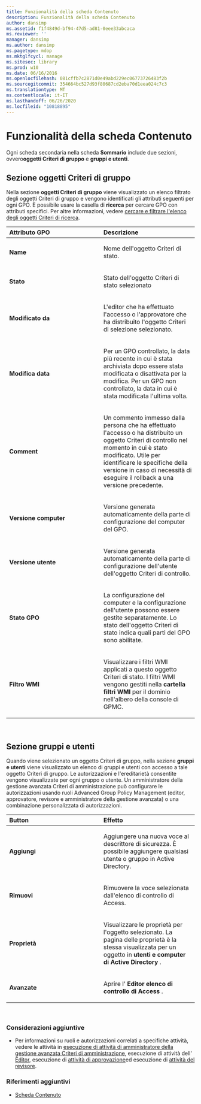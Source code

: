 ```yaml
---
title: Funzionalità della scheda Contenuto
description: Funzionalità della scheda Contenuto
author: dansimp
ms.assetid: f1f4849d-bf94-47d5-ad81-0eee33abcaca
ms.reviewer: ''
manager: dansimp
ms.author: dansimp
ms.pagetype: mdop
ms.mktglfcycl: manage
ms.sitesec: library
ms.prod: w10
ms.date: 06/16/2016
ms.openlocfilehash: 081cffb7c2871d0e49abd229ec06773726483f2b
ms.sourcegitcommit: 354664bc527d93f80687cd2eba70d1eea024c7c3
ms.translationtype: MT
ms.contentlocale: it-IT
ms.lasthandoff: 06/26/2020
ms.locfileid: "10818895"
---
```

# Funzionalità della scheda Contenuto


Ogni scheda secondaria nella scheda **Sommario** include due sezioni, ovvero**oggetti Criteri di gruppo** e **gruppi e utenti**.

## Sezione oggetti Criteri di gruppo


Nella sezione **oggetti Criteri di gruppo** viene visualizzato un elenco filtrato degli oggetti Criteri di gruppo e vengono identificati gli attributi seguenti per ogni GPO. È possibile usare la casella di **ricerca** per cercare GPO con attributi specifici. Per altre informazioni, vedere [cercare e filtrare l'elenco degli oggetti Criteri di ricerca](search-and-filter-the-list-of-gpos.md).

<table>
<colgroup>
<col width="50%" />
<col width="50%" />
</colgroup>
<thead>
<tr class="header">
<th align="left">Attributo GPO</th>
<th align="left">Descrizione</th>
</tr>
</thead>
<tbody>
<tr class="odd">
<td align="left"><p><strong>Name</strong></p></td>
<td align="left"><p>Nome dell'oggetto Criteri di stato.</p></td>
</tr>
<tr class="even">
<td align="left"><p><strong>Stato</strong></p></td>
<td align="left"><p>Stato dell'oggetto Criteri di stato selezionato</p></td>
</tr>
<tr class="odd">
<td align="left"><p><strong>Modificato da</strong></p></td>
<td align="left"><p>L'editor che ha effettuato l'accesso o l'approvatore che ha distribuito l'oggetto Criteri di selezione selezionato.</p></td>
</tr>
<tr class="even">
<td align="left"><p><strong>Modifica data</strong></p></td>
<td align="left"><p>Per un GPO controllato, la data più recente in cui è stata archiviata dopo essere stata modificata o disattivata per la modifica. Per un GPO non controllato, la data in cui è stata modificata l'ultima volta.</p></td>
</tr>
<tr class="odd">
<td align="left"><p><strong>Comment</strong></p></td>
<td align="left"><p>Un commento immesso dalla persona che ha effettuato l'accesso o ha distribuito un oggetto Criteri di controllo nel momento in cui è stato modificato. Utile per identificare le specifiche della versione in caso di necessità di eseguire il rollback a una versione precedente.</p></td>
</tr>
<tr class="even">
<td align="left"><p><strong>Versione computer</strong></p></td>
<td align="left"><p>Versione generata automaticamente della parte di configurazione del computer del GPO.</p></td>
</tr>
<tr class="odd">
<td align="left"><p><strong>Versione utente</strong></p></td>
<td align="left"><p>Versione generata automaticamente della parte di configurazione dell'utente dell'oggetto Criteri di controllo.</p></td>
</tr>
<tr class="even">
<td align="left"><p><strong>Stato GPO</strong></p></td>
<td align="left"><p>La configurazione del computer e la configurazione dell'utente possono essere gestite separatamente. Lo stato dell'oggetto Criteri di stato indica quali parti del GPO sono abilitate.</p></td>
</tr>
<tr class="odd">
<td align="left"><p><strong>Filtro WMI</strong></p></td>
<td align="left"><p>Visualizzare i filtri WMI applicati a questo oggetto Criteri di stato. I filtri WMI vengono gestiti nella <strong> cartella filtri WMI </strong> per il dominio nell'albero della console di GPMC.</p></td>
</tr>
</tbody>
</table>

 

## Sezione gruppi e utenti


Quando viene selezionato un oggetto Criteri di gruppo, nella sezione **gruppi e utenti** viene visualizzato un elenco di gruppi e utenti con accesso a tale oggetto Criteri di gruppo. Le autorizzazioni e l'ereditarietà consentite vengono visualizzate per ogni gruppo o utente. Un amministratore della gestione avanzata Criteri di amministrazione può configurare le autorizzazioni usando ruoli Advanced Group Policy Management (editor, approvatore, revisore e amministratore della gestione avanzata) o una combinazione personalizzata di autorizzazioni.

<table>
<colgroup>
<col width="50%" />
<col width="50%" />
</colgroup>
<thead>
<tr class="header">
<th align="left">Button</th>
<th align="left">Effetto</th>
</tr>
</thead>
<tbody>
<tr class="odd">
<td align="left"><p><strong>Aggiungi</strong></p></td>
<td align="left"><p>Aggiungere una nuova voce al descrittore di sicurezza. È possibile aggiungere qualsiasi utente o gruppo in Active Directory.</p></td>
</tr>
<tr class="even">
<td align="left"><p><strong>Rimuovi</strong></p></td>
<td align="left"><p>Rimuovere la voce selezionata dall'elenco di controllo di Access.</p></td>
</tr>
<tr class="odd">
<td align="left"><p><strong>Proprietà</strong></p></td>
<td align="left"><p>Visualizzare le proprietà per l'oggetto selezionato. La pagina delle proprietà è la stessa visualizzata per un oggetto in <strong> utenti e computer di Active Directory </strong> .</p></td>
</tr>
<tr class="even">
<td align="left"><p><strong>Avanzate</strong></p></td>
<td align="left"><p>Aprire l' <strong> Editor elenco di controllo di Access </strong> .</p></td>
</tr>
</tbody>
</table>

 

### Considerazioni aggiuntive

-   Per informazioni su ruoli e autorizzazioni correlati a specifiche attività, vedere le attività in [esecuzione di attività di amministratore della gestione avanzata Criteri di amministrazione](performing-agpm-administrator-tasks-agpm40.md), esecuzione di attività dell' [Editor](performing-editor-tasks-agpm40.md), esecuzione di [attività di approvazione](performing-approver-tasks-agpm40.md)ed esecuzione di [attività del revisore](performing-reviewer-tasks-agpm40.md).

### Riferimenti aggiuntivi

-   [Scheda Contenuto](contents-tab-agpm40.md)

 

 





